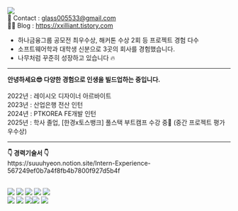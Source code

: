 <img src='https://capsule-render.vercel.app/api?type=speech&height=120&color=gradient&text="사용자를%20최우선으로%20고려한%20FE를%20설계합니다."&fontAlign=50&fontSize=30&section=header&fontAlignY=40&textBg=false&animation=fadeIn'/><br>
📧 Contact : glass005533@gmail.com<br>
✍🏻 Blog : https://xxilliant.tistory.com<br>
  - 하나금융그룹 공모전 최우수상, 해커톤 수상 2회 등 프로젝트 경험 다수<br>
  - 소프트웨어학과 대학생 신분으로 3곳의 회사를 경험했습니다.<br>
  - 나무처럼 꾸준히 성장하고 있습니다 🔥<br>
<hr/>
<strong>안녕하세요😎 다양한 경험으로 인생을 빌드업하는 중입니다.</strong><br><br>
2022년 : 레이시오 디자이너 아르바이트<br>
2023년 : 산업은행 전산 인턴<br>
2024년 : PTKOREA FE개발 인턴<br>
2025년 : 학사 졸업, [한경x토스뱅크] 풀스택 부트캠프 수강 중📍 (중간 프로젝트 평가 우수상)<br>

<hr/>
<strong>👇 경력기술서 👇</strong><br>
https://suuuhyeon.notion.site/Intern-Experience-567249ef0b7a4f8fb4b7800f927d5b4f<br><br>

<img src="https://img.shields.io/badge/react-61DAFB?style=for-the-badge&logo=react&logoColor=black"> <img src="https://img.shields.io/badge/typescript-3779AF?style=for-the-badge&logo=typescript&logoColor=black"> <img src="https://img.shields.io/badge/html5-E34F26?style=for-the-badge&logo=html5&logoColor=white"> <img src="https://img.shields.io/badge/css-1572B6?style=for-the-badge&logo=css3&logoColor=white"> <img src="https://img.shields.io/badge/javascript-F7DF1E?style=for-the-badge&logo=javascript&logoColor=black"><br/>
<img src="https://img.shields.io/badge/redux-764ABC?style=for-the-badge&logo=redux&logoColor=white"> <img src="https://img.shields.io/badge/jquery-0769AD?style=for-the-badge&logo=jquery&logoColor=white"> <img src="https://img.shields.io/badge/node.js-339933?style=for-the-badge&logo=Node.js&logoColor=white"><img src="https://img.shields.io/badge/github-181717?style=for-the-badge&logo=github&logoColor=white">
  <img src="https://img.shields.io/badge/git-F05032?style=for-the-badge&logo=git&logoColor=white">
